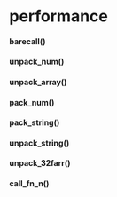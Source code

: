 # performance
#### barecall()



#### unpack_num()



#### unpack_array()



#### pack_num()



#### pack_string()



#### unpack_string()



#### unpack_32farr()



#### call_fn_n()




